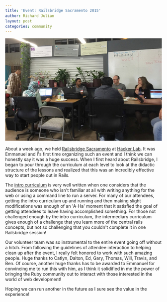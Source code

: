 ```yaml
---
title: 'Event: Railsbridge Sacramento 2015'
author: Richard Julian
layout: post
categories: community
---
```


![Group Photo courtesy of Ed Gibbs](/images/railsbridge_sacramento.jpg)

About a week ago, we held [Railsbridge Sacramento](https://www.bridgetroll.org/events/179) at [Hacker Lab](http://www.hackerlab.org). It was Emmanuel and I's first time organizing such an event and I think we can honestly say it was a huge success. When I first heard about Railsbridge, I began to pour through the curriculum at each level to look at the didactic structure of the lessons and realized that this was an incredibly effective way to start people out in Rails.

The [intro curriculum](http://curriculum.railsbridge.org/intro-to-rails/) is very well written when one considers that the audience is someone who isn't familiar at all with writing anything for the web or using a command line to run a server. For many of our attendees, getting the intro curriculum up and running and then making slight modifications was enough of an 'A-Ha' moment that it satisfied the goal of getting attendees to leave having accomplished something. For those not challenged enough by the intro curriculum, the intermediary curriculum gives enough of a challenge that you learn more of the central rails concepts, but not so challenging that you couldn't complete it in one Railsbridge session!

Our volunteer team was so instrumental to the entire event going off without a hitch. From following the guidelines of attendee interaction to helping clean up after the event, I really felt honored to work with such amazing people. Huge thanks to Catlyn, Dalton, Ed, Gary, Thomas, Will, Travis, and Ben. Of course, another huge thanks has to be awarded to Emmanuel for convincing me to run this with him, as I think it solidified in me the power of bringing the Ruby community out to interact with those interested in the world of web development!

Hoping we can run another in the future as I sure see the value in the experience!
